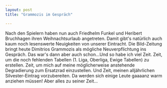 ```yaml
---
layout: post
title: "Grammozis im Gespräch"

---
```


Nach den Spielern haben nun auch Friedhelm Funkel und Heribert Bruchhagen ihren Weihnachtsurlaub angetreten. Damit gibt's natürlich auch kaum noch lesenswerte Neuigkeiten von unserer Eintracht. Die Bild-Zeitung bringt heute Dimitrios Grammozis als mögliche Neuverpflichtung ins Gespräch. Das war's dann aber auch schon...Und so habe ich viel Zeit. Zeit, um die noch fehlenden Tabellen (1. Liga, Oberliga, Ewige Tabellen) zu erstellen. Zeit, um mich auf meine möglicherweise anstehende Degradierung zum Ersatzrad einzustellen. Und Zeit, meinen alljährlichen Silvester-Eintrag vorzubereiten. Da werden sich einige Leute gaaaanz warm anziehen müssen! Aber alles zu seiner Zeit...



